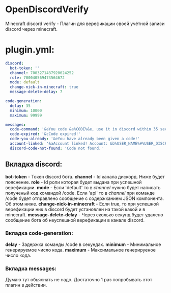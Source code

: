 # OpenDiscordVerify
Minecraft discord verify - Плагин для верефикации своей учётной записи discord через minecraft.

# plugin.yml:
```yml
discord:
  bot-token: ''
  channel: 7003271437920624252
  role: 700040569473564672
  mode: default
  change-nick-in-minecraft: true
  message-delete-delay: 7

code-generation:
  delay: 35
  minimum: 10000
  maximum: 99999

messages:
  code-command: '&eYou code &a%CODE%&e, use it in discord within 35 seconds.'
  code-expired: '&cCode expired!'
  code-you-already: '&eYou have already been given a code!'
  account-linked: '&aAccount linked! Account: &b%USER_NAME%#%USER_DISCRIMINATOR%&a!'
  discord-code-not-found: 'Code not found.'

```
## Вкладка discord:
 **bot-token** - Токен discord бота.
 **channel** - Id канала дискорд. Ниже будет пояснение.
 **role** - Id роли которая будет выдана при успешной верефикации. 
 **mode** - Если 'default' то в *channel* нужно будет написать полученый код командой /code. Если 'api' то в *channel* при команде /code будет отправлено сообщение с содержканием JSON компонента. Об этом ниже.
 **change-nick-in-minecraft** - Если true, то при успешной верефикации ник в discord будет установлен на такой какой и в minecraft.
 **message-delete-delay** - Через сколько секунд будет удалено сообщение бота об неуспешной верефикации в канале discord.

### Вкладка code-generation:
 **delay** - Задержка команды /code в секундах.
 **minimum** - Минимальное генерируемое число кода.
 **maximum** - Максимальное генерируеное число кода.
 
 ### Вкладка messages:
 Думаю тут обьяснать не надо. Достаточно 1 раз попробывать этот плагин в действии.
 
 
